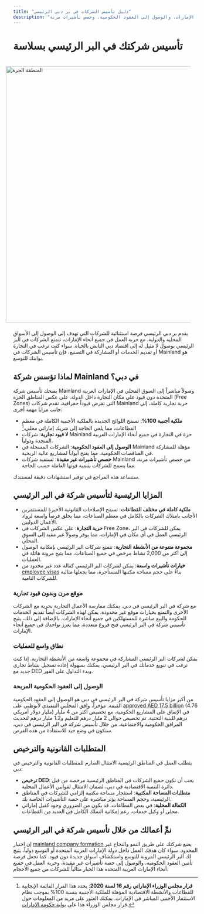 ```yaml
---
title: "دليل تأسيس الشركات في بر دبي الرئيسي"
description: "أسس شركتك في بر دبي الرئيسي واستمتع بملكية 100٪، وتجارة غير مقيدة في جميع أنحاء الإمارات، والوصول إلى العقود الحكومية، وحصص تأشيرات مرنة."
---
```


# تأسيس شركتك في البر الرئيسي بسلاسة

<img src="/img/iStock-635478390.avif" alt="المنطقة الحرة" width="700" align="right" style="padding: 20px" >

يقدم بر دبي الرئيسي فرصة استثنائية للشركات التي تهدف إلى الوصول إلى الأسواق المحلية والدولية. مع حرية العمل في جميع أنحاء الإمارات، تتمتع الشركات في البر الرئيسي بوصول لا مثيل له إلى اقتصاد دبي النابض بالحياة. سواء كنت ترغب في التجارة أو تقديم الخدمات أو المشاركة في التصنيع، فإن تأسيس الشركات في Mainland هو بوابتك للتوسع.

## لماذا تؤسس شركة Mainland في دبي؟

يمنحك تأسيس شركة Mainland وصولاً مباشراً إلى السوق المحلي في الإمارات العربية المتحدة دون قيود على مكان التجارة داخل الدولة. على عكس المناطق الحرة (Free Zones) التي تفرض قيوداً جغرافية، تقدم شركات Mainland حرية تجارية كاملة، إلى جانب مزايا مهمة أخرى:

- **ملكية أجنبية 100%**: تسمح اللوائح الجديدة بالملكية الأجنبية الكاملة في معظم القطاعات، مما يلغي الحاجة إلى شريك إماراتي محلي.[^1]
- **لا قيود تجارية**: شركات Mainland حرة في التجارة في جميع أنحاء الإمارات العربية المتحدة ودولياً.
- **الوصول إلى العقود الحكومية**: الشركات المسجلة في Mainland مؤهلة للمشاركة في المناقصات الحكومية، مما يفتح أبواباً لمشاريع عالية الربحية.
- **حصص تأشيرات غير مقيدة**: تستفيد شركات Mainland من حصص تأشيرات مرنة، مما يسمح للشركات بتنمية قوتها العاملة حسب الحاجة.

[^1]: **قرار مجلس الوزراء الإماراتي رقم 16 لسنة 2020**: يحدد هذا القرار القائمة الإيجابية للقطاعات والأنشطة الاقتصادية المؤهلة للملكية الأجنبية بنسبة 100% بموجب نظام الاستثمار الأجنبي المباشر في الإمارات. يمكنك العثور على مزيد من المعلومات حول قرار مجلس الوزراء هذا على [بوابة حكومة الإمارات](https://u.ae/en/information-and-services/business/doing-business-on-the-mainland/full-foreign-ownership-of-commercial-companies).

ستساعد هذه المراجع في توفير استشهادات دقيقة لمستندك.

## المزايا الرئيسية لتأسيس شركة في البر الرئيسي

- **ملكية كاملة في مختلف القطاعات**: تسمح الإصلاحات القانونية الأخيرة للمستثمرين الأجانب بامتلاك الشركات بالكامل في معظم الصناعات، مما يخلق فرصاً واسعة لرواد الأعمال الدوليين.
- **حرية التجارة**: على عكس الشركات في Free Zone، يمكن للشركات في البر الرئيسي العمل في أي مكان في الإمارات، مما يوفر وصولاً غير مقيد إلى السوق المحلي.
- **مجموعة متنوعة من الأنشطة التجارية**: تتمتع شركات البر الرئيسي بإمكانية الوصول إلى أكثر من 2,000 نشاط مرخص في جميع الصناعات، مما يتيح مرونة هائلة في العمليات.
- **خيارات تأشيرات واسعة**: يمكن لشركات البر الرئيسي كفالة عدد غير محدود من [employee visas](./employment-visas) بناءً على حجم مساحة مكتبها المستأجرة، مما يجعلها مثالية للشركات النامية.

### موقع مرن وبدون قيود تجارية

مع شركة في البر الرئيسي في دبي، يمكنك ممارسة الأعمال التجارية بحرية مع الشركات الأخرى والتمتع بخيارات موقع غير محدودة. يمكن لهذه الشركات أيضاً تقديم الخدمات للحكومة والبيع مباشرة للمستهلكين في جميع أنحاء الإمارات. بالإضافة إلى ذلك، يتيح تأسيس شركة في البر الرئيسي فتح فروع متعددة، مما يعزز تواجدك في جميع أنحاء الإمارات.

### نطاق واسع للعمليات

يمكن لشركات البر الرئيسي المشاركة في مجموعة واسعة من الأنشطة التجارية. إذا كنت ترغب في تنويع خدماتك في البر الرئيسي، يمكنك بسهولة إعادة تسجيل نشاط تجاري جديد مع DED وبدء التداول على الفور.

### الوصول إلى العقود الحكومية المربحة

من أكبر مزايا تأسيس شركة في البر الرئيسي في دبي هو الوصول إلى العقود الحكومية القيمة. مؤخراً، وافق المجلس التنفيذي لأبوظبي على [approved AED 17.5 billion](https://gulfnews.com/going-out/society/executive-council-approves-projects-worth-dh175b-1.1643027) (4.76 مليار دولار أمريكي) في الإنفاق على المشاريع الحكومية، مع تخصيص أكثر من 4 مليار درهم للبنية التحتية. تم تخصيص حوالي 2 مليار درهم للتعليم و1.2 مليار درهم لتحديث المرافق الحكومية والاجتماعية. من خلال تأسيس شركة في البر الرئيسي في دبي، ستكون في وضع جيد للاستفادة من هذه الفرص.

## المتطلبات القانونية والترخيص

يتطلب العمل في المناطق الرئيسية الامتثال الصارم للمتطلبات القانونية والترخيص في دبي:

- **ترخيص DED**: يجب أن تكون جميع الشركات في المناطق الرئيسية مرخصة من قبل دائرة التنمية الاقتصادية في دبي، لضمان الامتثال لقوانين الأعمال المحلية.
- **متطلبات المساحة المكتبية**: استئجار مساحة مكتبية إلزامي للشركات في المناطق الرئيسية، وحجم المساحة يؤثر مباشرة على حصة التأشيرات الخاصة بك.
- **الكفالة المحلية**: في بعض القطاعات، قد يكون من الضروري وجود كفيل إماراتي محلي أو وكيل خدمات، رغم إمكانية التملك الكامل في العديد من القطاعات.

## نمِّ أعمالك من خلال تأسيس شركة في البر الرئيسي

إن اختيار [mainland company formation](./insights/incorporation-steps#uae-mainland-setup) يضع شركتك على طريق النمو والنجاح غير المحدود. سواء كان هدفك العمل داخل دولة الإمارات العربية المتحدة أو التوسع دولياً، يتيح لك البر الرئيسي المرونة للتوسع واستكشاف أسواق جديدة دون قيود. كما تجعل فرصة تأمين العقود الحكومية، والوصول إلى حصة تأشيرات غير مقيدة، وحرية العمل في جميع أنحاء الإمارات العربية المتحدة هذا الخيار مثالياً للشركات من جميع الأحجام.